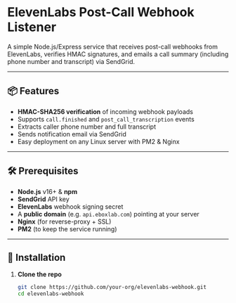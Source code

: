 # ElevenLabs Post-Call Webhook Listener

A simple Node.js/Express service that receives post-call webhooks from ElevenLabs, verifies HMAC signatures, and emails a call summary (including phone number and transcript) via SendGrid.

---

## 📦 Features

- **HMAC-SHA256 verification** of incoming webhook payloads  
- Supports `call.finished` and `post_call_transcription` events  
- Extracts caller phone number and full transcript  
- Sends notification email via SendGrid  
- Easy deployment on any Linux server with PM2 & Nginx  

---

## 🛠️ Prerequisites

- **Node.js** v16+ & **npm**  
- **SendGrid** API key  
- **ElevenLabs** webhook signing secret  
- A **public domain** (e.g. `api.eboxlab.com`) pointing at your server  
- **Nginx** (for reverse-proxy + SSL)  
- **PM2** (to keep the service running)  

---

## 🚀 Installation

1. **Clone the repo**  
   ```bash
   git clone https://github.com/your-org/elevenlabs-webhook.git
   cd elevenlabs-webhook
